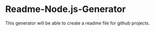 # Readme-Node.js-Generator
This generator will be able to create a readme file for github projects.
